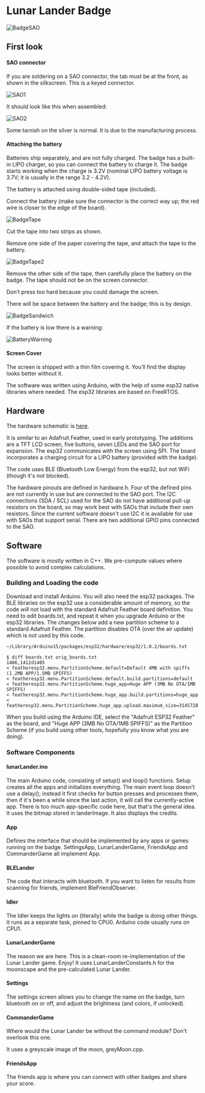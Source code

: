 # Lunar Lander Badge

![BadgeSAO](/images/withSAO.png "Lunar Lander Badge with SAO attached")

## First look

#### SAO connector
If you are soldering on a SAO connector, the tab must be at the front, as shown in the silkscreen.  This is a keyed connector.

![SAO1](/images/SAO1.png "SAO silkscreen")

It should look like this when assembled:

![SAO2](/images/SAO2.png "SAO attached to badge")

Some tarnish on the silver is normal.  It is due to the manufacturing process.

#### Attaching the battery

Batteries ship separately, and are not fully charged.  The badge has a built-in LIPO charger, so you can connect the battery to charge it.  The badge starts working when the charge is 3.2V (nominal LIPO battery voltage is 3.7V; it is usually in the range 3.2 - 4.2V).

The battery is attached using double-sided tape (included).

Connect the battery (make sure the connector is the correct way up; the red wire is closer to the edge of the board).

![BadgeTape](/images/tape.png "tape and battery connections")

Cut the tape into two strips as shown. 

Remove one side of the paper covering the tape, and attach the tape to the battery.

![BadgeTape2](/images/BatteryTape.png "Battery ready to attach to badge")

Remove the other side of the tape, then carefully place the battery on the badge.  The tape should not be on the screen connector.  

Don’t press too hard because you could damage the screen.

There will be space between the battery and the badge; this is by design.

![BadgeSandwich](/images/sandwich.png "space between badge and battery")

If the battery is low there is a warning:

![BatteryWarning](/images/batteryWarning.png "Battery Warning")

#### Screen Cover
The screen is shipped with a thin film covering it.  You’ll find the display looks better without it.

The software was written using Arduino, with the help of some esp32 native libraries where needed. The esp32 libraries are based on FreeRTOS.

## Hardware

The hardware schematic is [here](/schematic.pdf "here").

It is similar to an Adafruit Feather, used in early prototyping. The additions are a TFT LCD screen, five buttons, seven LEDs and the SAO port for expansion. The esp32 communicates with the screen using SPI. The board incorporates a charging circuit for a LIPO battery (provided with the badge).

The code uses BLE (Bluetooth Low Energy) from the esp32, but not WiFi (though it's not blocked).

The hardware pinouts are defined in hardware.h. Four of the defined pins are not currently in use but are connected to the SAO port. The I2C connections (SDA / SCL) used for the SAO do not have additional pull-up resistors on the board, so may work best with SAOs that include their own resistors. Since the current software doesn't use I2C it is available for use with SAOs that support serial. There are two additional GPIO pins connected to the SAO.

## Software
The software is mostly written in C++. We pre-compute values where possible to avoid complex calculations.

### Building and Loading the code

Download and install Arduino. You will also need the esp32 packages. The BLE libraries on the esp32 use a considerable amount of memory, so the code _will not_ load with the standard Adafruit Feather board definition. You need to edit boards.txt, and repeat it when you upgrade Arduino or the esp32 libraries. The changes below add a new partition scheme to a standard Adafruit Feather. The partition disables OTA (over the air update) which is not used by this code.

    ~/Library/Arduino15/packages/esp32/hardware/esp32/1.0.2/boards.txt

    $ diff boards.txt orig_boards.txt
    1406,1412d1405
    < featheresp32.menu.PartitionScheme.default=Default 4MB with spiffs (1.2MB APP/1.5MB SPIFFS)
    < featheresp32.menu.PartitionScheme.default.build.partitions=default
    < featheresp32.menu.PartitionScheme.huge_app=Huge APP (3MB No OTA/1MB SPIFFS)
    < featheresp32.menu.PartitionScheme.huge_app.build.partitions=huge_app
    < featheresp32.menu.PartitionScheme.huge_app.upload.maximum_size=3145728

When you build using the Arduino IDE, select the "Adafruit ESP32 Feather" as the board, and "Huge APP (3MB No OTA/1MB SPIFFS)" as the Partition Scheme (if you build using other tools, hopefully you know what you are doing).

### Software Components

#### lunarLander.ino
The main Arduino code, consisting of setup() and loop() functions. Setup creates all the apps and initializes everything. The main event loop doesn't use a delay(); instead it first checks for button presses and processes them, then if it's been a while since the last action, it will call the currently-active app. There is too much app-specific code here, but that's the general idea. It uses the bitmap stored in landerImage. It also displays the credits.

#### App
Defines the interface that should be implemented by any apps or games running on the badge. SettingsApp, LunarLanderGame, FriendsApp and CommanderGame all implement App.

#### BLELander
The code that interacts with bluetooth. If you want to listen for results from scanning for friends, implement BleFriendObserver.

#### Idler
The Idler keeps the lights on (literally) while the badge is doing other things. It runs as a separate task, pinned to CPU0. Arduino code usually runs on CPU1.

#### LunarLanderGame
The reason we are here. This is a clean-room re-implementation of the Lunar Lander game. Enjoy! It uses LunarLanderConstants.h for the moonscape and the pre-calculated Lunar Lander.

#### Settings
The settings screen allows you to change the name on the badge, turn bluetooth on or off, and adjust the brightness (and colors, if unlocked).

#### CommanderGame
Where would the Lunar Lander be without the command module?  Don't overlook this one.

It uses a greyscale image of the moon, greyMoon.cpp.

#### FriendsApp
The friends app is where you can connect with other badges and share your score.

